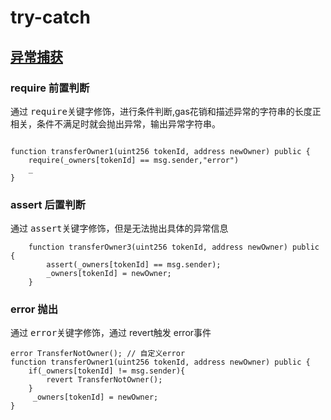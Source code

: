 # try-catch
## [异常捕获](https://www.rareskills.io/post/try-catch-solidity)


### require 前置判断
通过 <kbd>require</kbd>关键字修饰，进行条件判断,gas花销和描述异常的字符串的长度正相关，条件不满足时就会抛出异常，输出异常字符串。
```solidity

function transferOwner1(uint256 tokenId, address newOwner) public {
    require(_owners[tokenId] == msg.sender,"error")
    _
}
```

### assert 后置判断
通过 <kbd>assert</kbd>关键字修饰，但是无法抛出具体的异常信息
```solidity
    function transferOwner3(uint256 tokenId, address newOwner) public {
        assert(_owners[tokenId] == msg.sender);
        _owners[tokenId] = newOwner;
    }
```

### error 抛出
通过 <kbd>error</kbd>关键字修饰，通过 revert触发 error事件
```solidity
error TransferNotOwner(); // 自定义error
function transferOwner1(uint256 tokenId, address newOwner) public {
    if(_owners[tokenId] != msg.sender){
        revert TransferNotOwner();
    }
     _owners[tokenId] = newOwner;
}
```
